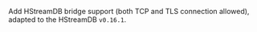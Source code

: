 Add HStreamDB bridge support (both TCP and TLS connection allowed), adapted to the HStreamDB `v0.16.1`.
